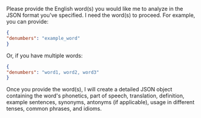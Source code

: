 Please provide the English word(s) you would like me to analyze in the JSON format you've specified. I need the word(s) to proceed. For example, you can provide:

```json
{
"denumbers": "example_word"
}
```

Or, if you have multiple words:

```json
{
"denumbers": "word1, word2, word3"
}
```

Once you provide the word(s), I will create a detailed JSON object containing the word's phonetics, part of speech, translation, definition, example sentences, synonyms, antonyms (if applicable), usage in different tenses, common phrases, and idioms.
 
